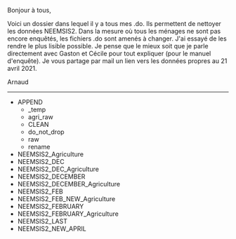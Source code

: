   Bonjour à tous,
  
  Voici un dossier dans lequel il y a tous mes .do.
  Ils permettent de nettoyer les données NEEMSIS2.
  Dans la mesure où tous les ménages ne sont pas encore enquêtés, les fichiers .do sont amenés à changer.
  J'ai essayé de les rendre le plus lisible possible.
  Je pense que le mieux soit que je parle directement avec Gaston et Cécile pour tout expliquer (pour le manuel d'enquête).
  Je vous partage par mail un lien vers les données propres au 21 avril 2021.
  
  Arnaud
  
  -----------------
  
  - APPEND
    - _temp
    - agri_raw
    - CLEAN
    - do_not_drop
    - raw
    - rename
  - NEEMSIS2_Agriculture
  - NEEMSIS2_DEC
  - NEEMSIS2_DEC_Agriculture
  - NEEMSIS2_DECEMBER
  - NEEMSIS2_DECEMBER_Agriculture
  - NEEMSIS2_FEB
  - NEEMSIS2_FEB_NEW_Agriculture
  - NEEMSIS2_FEBRUARY
  - NEEMSIS2_FEBRUARY_Agriculture
  - NEEMSIS2_LAST
  - NEEMSIS2_NEW_APRIL
